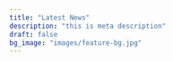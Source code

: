 ```yaml
---
title: "Latest News"
description: "this is meta description"
draft: false
bg_image: "images/feature-bg.jpg"
---
```

